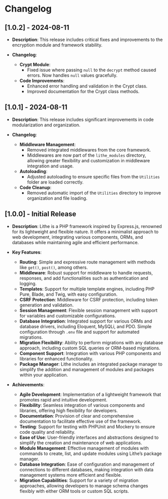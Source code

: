 # Changelog

## [1.0.2] - 2024-08-11

- **Description**: This release includes critical fixes and improvements to the encryption module and framework stability.

- **Changelog**:
  - **Crypt Module**:
    - Fixed issue where passing `null` to the `decrypt` method caused errors. Now handles `null` values gracefully.
  - **Code Improvements**:
    - Enhanced error handling and validation in the Crypt class.
    - Improved documentation for the Crypt class methods.

## [1.0.1] - 2024-08-11

- **Description**: This release includes significant improvements in code modularization and organization.

- **Changelog**:
  - **Middleware Management**:
    - Removed integrated middlewares from the core framework.
    - Middlewares are now part of the `lithe_modules` directory, allowing greater flexibility and customization in middleware integration and usage.
  - **Autoloading**:
    - Adjusted autoloading to ensure specific files from the `Utilities` folder are loaded correctly.
  - **Code Cleanup**:
    - Removed automatic import of the `Utilities` directory to improve organization and file loading.

## [1.0.0] - Initial Release

- **Description**: Lithe is a PHP framework inspired by Express.js, renowned for its lightweight and flexible nature. It offers a minimalist approach to web development, integrating various components, ORMs, and databases while maintaining agile and efficient performance.

- **Key Features**:
  - **Routing**: Simple and expressive route management with methods like `get()`, `post()`, among others.
  - **Middleware**: Robust support for middleware to handle requests, responses, and add functionalities such as authentication and logging.
  - **Templates**: Support for multiple template engines, including PHP Pure, Blade, and Twig, with easy configuration.
  - **CSRF Protection**: Middleware for CSRF protection, including token generation and validation.
  - **Session Management**: Flexible session management with support for variables and customizable configurations.
  - **Database Integration**: Integrated support for various ORMs and database drivers, including Eloquent, MySQLi, and PDO. Simple configuration through `.env` file and support for automated migrations.
  - **Migration Flexibility**: Ability to perform migrations with any database approach, including custom SQL queries or ORM-based migrations.
  - **Component Support**: Integration with various PHP components and libraries for enhanced functionality.
  - **Package Manager**: Lithe includes an integrated package manager to simplify the addition and management of modules and packages within your application.

- **Achievements**:
  - **Agile Development**: Implementation of a lightweight framework that promotes rapid and intuitive development.
  - **Flexibility**: Seamless integration of various components and libraries, offering high flexibility for developers.
  - **Documentation**: Provision of clear and comprehensive documentation to facilitate effective use of the framework.
  - **Testing**: Support for testing with PHPUnit and Mockery to ensure code quality and reliability.
  - **Ease of Use**: User-friendly interfaces and abstractions designed to simplify the creation and maintenance of web applications.
  - **Module Management**: Effective management of modules with commands to create, list, and update modules using Lithe’s package manager.
  - **Database Integration**: Ease of configuration and management of connections to different databases, making integration with data management systems more efficient and flexible.
  - **Migration Capabilities**: Support for a variety of migration approaches, allowing developers to manage schema changes flexibly with either ORM tools or custom SQL scripts.

